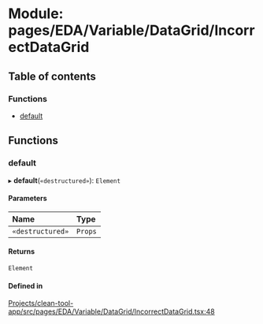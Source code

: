 # Module: pages/EDA/Variable/DataGrid/IncorrectDataGrid

## Table of contents

### Functions

- [default](../wiki/pages.EDA.Variable.DataGrid.IncorrectDataGrid#default)

## Functions

### default

▸ **default**(`«destructured»`): `Element`

#### Parameters

| Name | Type |
| :------ | :------ |
| `«destructured»` | `Props` |

#### Returns

`Element`

#### Defined in

[Projects/clean-tool-app/src/pages/EDA/Variable/DataGrid/IncorrectDataGrid.tsx:48](https://github.com/yuckyh/clean-tool-app/blob/e8c585b/src/pages/EDA/Variable/DataGrid/IncorrectDataGrid.tsx#L48)
